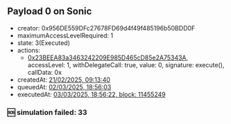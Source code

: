 ## Payload 0 on Sonic

- creator: 0x956DE559DFc27678FD69d4f49f485196b50BDD0F
- maximumAccessLevelRequired: 1
- state: 3(Executed)
- actions:
  - [0x23BEEA83a3463242209E985D465cD85e2A75343A](https://sonicscan.org/address/0x23BEEA83a3463242209E985D465cD85e2A75343A), accessLevel: 1, withDelegateCall: true, value: 0, signature: execute(), callData: 0x
- createdAt: [21/02/2025, 09:13:40](https://sonicscan.org/tx/0x5c34e4866d7f5ff622cc2c4bcf3a1d170a1d1b4f090e07edbc002f00998df46b)
- queuedAt: [02/03/2025, 18:56:03](https://sonicscan.org/tx/0xdd9bb7055159f4cece5fcab8fd62354160414c8721ceab53d082380455f5c78c)
- executedAt: [03/03/2025, 18:56:22, block: 11455249](https://sonicscan.org/tx/0x3e6673f200c89200859739d305395d1d9deb3ea0df43b57555a3b9223c04bbdc)

### :sos: simulation failed: 33
